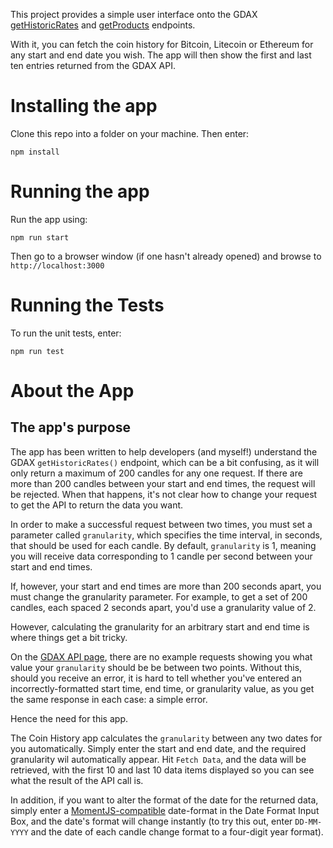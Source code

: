This project provides a simple user interface onto the GDAX [getHistoricRates](https://docs.gdax.com/#get-historic-rates")
and [getProducts](https://docs.gdax.com/#get-products) endpoints.

With it, you can fetch the coin history for Bitcoin, Litecoin or Ethereum for any start and end date you wish. The app 
will then show the first and last ten entries returned from the GDAX API.

# Installing the app
Clone this repo into a folder on your machine. Then enter:

`npm install`

# Running the app
Run the app using:

`npm run start`

Then go to a browser window (if one hasn't already opened) and browse to `http://localhost:3000`

# Running the Tests
To run the unit tests, enter:

`npm run test`

# About the App
## The app's purpose
The app has been written to help developers (and myself!) understand the GDAX `getHistoricRates()` endpoint, which can 
be a bit confusing, as it will only return a maximum of 200 candles for any one request. If there are more than 200 
candles between your start and end times, the request will be rejected. When that happens, it's not clear how to change
your request to get the API to return the data you want.
  
In order to make a successful request between two times, you must set a parameter called `granularity`, which specifies 
the time interval, in seconds, that should be used for each candle. By default, `granularity` is 1, meaning you will 
receive data corresponding to 1 candle per second between your start and end times.

If, however, your start and end times are more than 200 seconds apart, you must change the granularity parameter. For 
example, to get a set of 200 candles, each spaced 2 seconds apart, you'd use a granularity value of 2.  

However, calculating the granularity for an arbitrary start and end time is where things get a bit tricky.

On the [GDAX API page](https://docs.gdax.com/#get-historic-rates), there are no example requests showing you what value 
your `granularity` should be be between two points. Without this, should you receive an error, it is hard to tell 
whether you've entered an incorrectly-formatted start time, end time, or granularity value, as you get the same response 
in each case: a simple error.
 
Hence the need for this app.
 
The Coin History app calculates the `granularity` between any two dates for you automatically. Simply enter the start 
and end date, and the required granularity wil automatically appear. Hit `Fetch Data`, and the data will be retrieved, 
with the first 10 and last 10 data items displayed so you can see what the result of the API call is.
    
In addition, if you want to alter the format of the date for the returned data, simply enter a 
[MomentJS-compatible](https://momentjs.com/) date-format in the Date Format Input Box, and the date's format will change 
instantly (to try this out, enter `DD-MM-YYYY` and the date of each candle change format to a four-digit year format).
  
  
  
 
 
